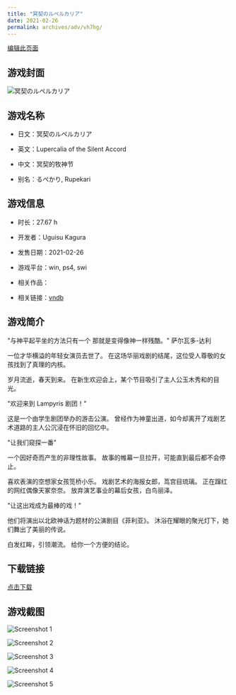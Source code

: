```yaml
---
title: "冥契のルペルカリア"
date: 2021-02-26
permalink: archives/adv/vh7hg/
---
```

[编辑此页面](https://github.com/ACG-3/ADV3-source/blob/main/source/_posts/%E5%86%A5%E5%A5%91%E3%81%AE%E3%83%AB%E3%83%9A%E3%83%AB%E3%82%AB%E3%83%AA%E3%82%A2.md)

## 游戏封面

![冥契のルペルカリア](https://pan.timero.xyz/d/onedrive/img_lib_001/%E5%86%A5%E5%A5%91%E3%81%AE%E3%83%AB%E3%83%9A%E3%83%AB%E3%82%AB%E3%83%AA%E3%82%A2_cover.avif)


## 游戏名称

- 日文：冥契のルペルカリア
- 英文：Lupercalia of the Silent Accord
- 中文：冥契的牧神节

- 别名：るぺかり, Rupekari


## 游戏信息

- 时长：27.67 h
- 开发者：Uguisu Kagura
- 发售日期：2021-02-26
- 游戏平台：win, ps4, swi
- 相关作品：

- 相关链接：[vndb](https://vndb.org/v29383)


## 游戏简介

"与神平起平坐的方法只有一个
那就是变得像神一样残酷。"
萨尔瓦多-达利

一位才华横溢的年轻女演员去世了。
在这场华丽戏剧的结尾，这位受人尊敬的女孩找到了真理的内核。

岁月流逝，春天到来。
在新生欢迎会上，某个节目吸引了主人公玉木秀和的目光。

"欢迎来到 Lampyris 剧团！"

这是一个由学生剧团举办的游击公演。
曾经作为神童出道，如今却离开了戏剧艺术道路的主人公沉浸在怀旧的回忆中。

"让我们窥探一番"

一个因好奇而产生的非理性故事。
故事的帷幕一旦拉开，可能直到最后都不会停止。

喜欢表演的空想家女孩笕桥小乐。
戏剧艺术的海报女郎，茑宫目琉璃。
正在蹿红的网红偶像天冢奈奈。
放弃演艺事业的幕后女孩，白鸟丽泽。

"让这出戏成为最棒的戏！"

他们将演出以北欧神话为题材的公演剧目《菲利亚》。
沐浴在耀眼的聚光灯下，她们舞出了美丽的传说。

白发红眸，引领潮流。
给你一个方便的结论。




## 下载链接

[点击下载](https://pan.timero.xyz/onedrive/adv_lib_001/%E5%86%A5%E5%A5%91%E3%81%AE%E3%83%AB%E3%83%9A%E3%83%AB%E3%82%AB%E3%83%AA%E3%82%A2)


## 游戏截图


![Screenshot 1](https://pan.timero.xyz/d/onedrive/img_lib_001/%E5%86%A5%E5%A5%91%E3%81%AE%E3%83%AB%E3%83%9A%E3%83%AB%E3%82%AB%E3%83%AA%E3%82%A2_Screenshot_1.avif)

![Screenshot 2](https://pan.timero.xyz/d/onedrive/img_lib_001/%E5%86%A5%E5%A5%91%E3%81%AE%E3%83%AB%E3%83%9A%E3%83%AB%E3%82%AB%E3%83%AA%E3%82%A2_Screenshot_2.avif)

![Screenshot 3](https://pan.timero.xyz/d/onedrive/img_lib_001/%E5%86%A5%E5%A5%91%E3%81%AE%E3%83%AB%E3%83%9A%E3%83%AB%E3%82%AB%E3%83%AA%E3%82%A2_Screenshot_3.avif)

![Screenshot 4](https://pan.timero.xyz/d/onedrive/img_lib_001/%E5%86%A5%E5%A5%91%E3%81%AE%E3%83%AB%E3%83%9A%E3%83%AB%E3%82%AB%E3%83%AA%E3%82%A2_Screenshot_4.avif)

![Screenshot 5](https://pan.timero.xyz/d/onedrive/img_lib_001/%E5%86%A5%E5%A5%91%E3%81%AE%E3%83%AB%E3%83%9A%E3%83%AB%E3%82%AB%E3%83%AA%E3%82%A2_Screenshot_5.avif)

